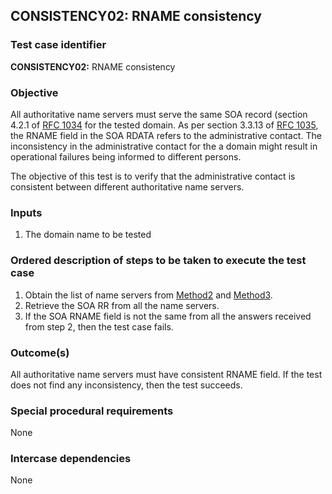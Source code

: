 ## CONSISTENCY02: RNAME consistency

### Test case identifier

**CONSISTENCY02:** RNAME consistency

### Objective

All authoritative name servers must serve the same SOA record (section
4.2.1 of [RFC 1034](http://tools.ietf.org/html/rfc1034) for the
tested domain. As per section 3.3.13 of [RFC 1035](http://tools.ietf.org/html/rfc1035),
the RNAME field in the SOA RDATA refers to the administrative contact. The inconsistency in
the administrative contact for the a domain might result in operational
failures being informed to different persons.

The objective of this test is to verify that the administrative contact is
consistent between different authoritative name servers.

### Inputs

1. The domain name to be tested

### Ordered description of steps to be taken to execute the test case

1. Obtain the list of name servers from [Method2](../Methods.md) and
   [Method3](../Methods.md).
2. Retrieve the SOA RR from all the name servers. 
3. If the SOA RNAME field is not the same from all the answers
   received from step 2, then the test case fails.

### Outcome(s)
All authoritative name servers must have consistent RNAME field.
If the test does not find any inconsistency, then the test succeeds.

### Special procedural requirements	

None

### Intercase dependencies

None
